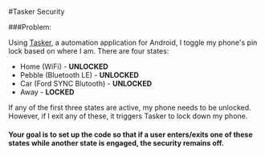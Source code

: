 #Tasker Security

###Problem:

Using [Tasker](http://tasker.dinglisch.net/), a automation application for Android, I toggle my phone's pin lock based on where I am. There are four states:

+ Home (WiFi) - **UNLOCKED**
+ Pebble (Bluetooth LE) - **UNLOCKED**
+ Car (Ford SYNC Blutooth) - **UNLOCKED**
+ Away - **LOCKED**

If any of the first three states are active, my phone needs to be unlocked. However, if I exit any of these, it triggers Tasker to lock down my phone.

#### Your goal is to set up the code so that if a user enters/exits one of these states while another state is engaged, the security remains off.
